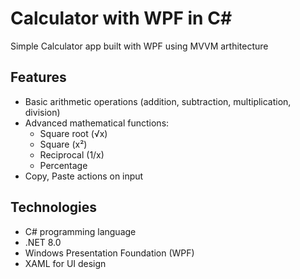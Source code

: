 # Calculator with WPF in C#
Simple Calculator app built with WPF using MVVM arthitecture

## Features
- Basic arithmetic operations (addition, subtraction, multiplication, division)
- Advanced mathematical functions:
    - Square root (√x)
    - Square (x²)
    - Reciprocal (1/x)
    - Percentage
- Copy, Paste actions on input

## Technologies
- C# programming language
- .NET 8.0
- Windows Presentation Foundation (WPF)
- XAML for UI design

